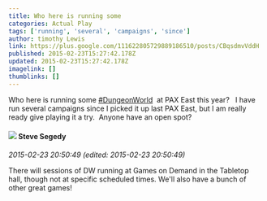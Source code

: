 ```yaml
---
title: Who here is running some
categories: Actual Play
tags: ['running', 'several', 'campaigns', 'since']
author: timothy Lewis
link: https://plus.google.com/111622805729889186510/posts/CBqsdmvVddH
published: 2015-02-23T15:27:42.178Z
updated: 2015-02-23T15:27:42.178Z
imagelink: []
thumblinks: []
---
```


Who here is running some <a rel="nofollow" class="ot-hashtag" href="https://plus.google.com/s/%23DungeonWorld/posts">#DungeonWorld</a>  at PAX East this year?   I have run several campaigns since I picked it up last PAX East, but I am really ready give playing it a try.  Anyone have an open spot?
<div id='comment z13wixfz0tz1zlw22225ehdo4ujugvwg204'>
  <h4><img src='{{site.baseurl}}//images/avatars/101540567732452886838_photo.jpg'> Steve Segedy</h4>
      <p><cite>2015-02-23 20:50:49 (edited: 2015-02-23 20:50:49)</cite></p>
        <p>There will sessions of DW running at Games on Demand in the Tabletop hall, though not at specific scheduled times. We&#39;ll also have a bunch of other great games!</p>
</div>
        